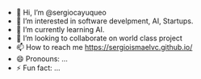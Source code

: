 - 👋 Hi, I’m @sergiocayuqueo
- 👀 I’m interested in software develpment, AI, Startups.
- 🌱 I’m currently learning AI.
- 💞️ I’m looking to collaborate on world class project
- 📫 How to reach me https://sergioismaelvc.github.io/ 
- 😄 Pronouns: ...
- ⚡ Fun fact: ...

<!---
sergioismaelvc/sergioismaelvc is a ✨ special ✨ repository because its `README.md` (this file) appears on your GitHub profile.
You can click the Preview link to take a look at your changes.
--->
